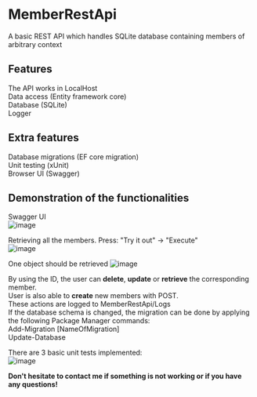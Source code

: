 # MemberRestApi
A basic REST API which handles SQLite database containing members of arbitrary context

## Features
The API works in LocalHost\
Data access (Entity framework core)\
Database (SQLite)\
Logger

## Extra features
Database migrations (EF core migration)\
Unit testing (xUnit)\
Browser UI (Swagger)

## Demonstration of the functionalities

Swagger UI\
![image](https://user-images.githubusercontent.com/44393647/155768439-360b5d54-1d0e-404f-936c-43e7bd5dbd0d.png)

Retrieving all the members. Press: "Try it out" -> "Execute"\
![image](https://user-images.githubusercontent.com/44393647/155768682-c50311d4-aa0d-4565-a673-9e5a30373f3d.png)

One object should be retrieved
![image](https://user-images.githubusercontent.com/44393647/155769107-3e48d76f-df5a-4f02-81a4-c39ebac69022.png)

By using the ID, the user can **delete**, **update** or **retrieve** the corresponding member.\
User is also able to **create** new members with POST.\
These actions are logged to MemberRestApi/Logs\
If the database schema is changed, the migration can be done by applying the following Package Manager commands:\
Add-Migration [NameOfMigration]\
Update-Database
 
There are 3 basic unit tests implemented:\
![image](https://user-images.githubusercontent.com/44393647/155770427-484f1e25-1df5-4082-b224-8ca67dbfd879.png)


**Don't hesitate to contact me if something is not working or if you have any questions!**
